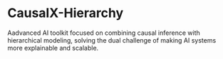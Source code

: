 # CausalX-Hierarchy
Aadvanced AI toolkit focused on combining causal inference with hierarchical modeling, solving the dual challenge of making AI systems more explainable and scalable.
